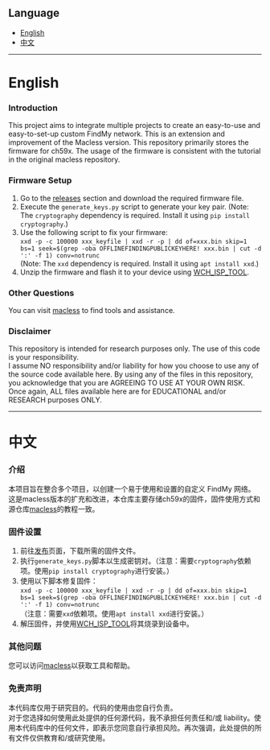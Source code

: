## Language

- [English](#english)
- [中文](#中文)

---

# English
### Introduction
This project aims to integrate multiple projects to create an easy-to-use and easy-to-set-up custom FindMy network. This is an extension and improvement of the Macless version. This repository primarily stores the firmware for ch59x. The usage of the firmware is consistent with the tutorial in the original macless repository.
### Firmware Setup
1. Go to the [releases](https://github.com/5Breeze/heystack-ch59x/releases ) section and download the required firmware file.
2. Execute the `generate_keys.py` script to generate your key pair. (Note: The `cryptography` dependency is required. Install it using `pip install cryptography`.)
3. Use the following script to fix your firmware:  
   `xxd -p -c 100000 xxx_keyfile | xxd -r -p | dd of=xxx.bin skip=1 bs=1 seek=$(grep -oba OFFLINEFINDINGPUBLICKEYHERE! xxx.bin | cut -d ':' -f 1) conv=notrunc`  
   (Note: The `xxd` dependency is required. Install it using `apt install xxd`.)
4. Unzip the firmware and flash it to your device using [WCH_ISP_TOOL](https://www.wch.cn/download/WCHISPTool_Setup_exe.html ).

### Other Questions
You can visit [macless](https://github.com/dchristl/macless-haystack ) to find tools and assistance.

### Disclaimer
This repository is intended for research purposes only. The use of this code is your responsibility.  
I assume NO responsibility and/or liability for how you choose to use any of the source code available here. By using any of the files in this repository, you acknowledge that you are AGREEING TO USE AT YOUR OWN RISK. Once again, ALL files available here are for EDUCATIONAL and/or RESEARCH purposes ONLY.


---

# 中文
### 介绍
本项目旨在整合多个项目，以创建一个易于使用和设置的自定义 FindMy 网络。这是macless版本的扩充和改进，本仓库主要存储ch59x的固件，固件使用方式和源仓库[macless](https://github.com/dchristl/macless-haystack )的教程一致。

### 固件设置
1. 前往[发布](https://github.com/5Breeze/heystack-ch59x/releases )页面，下载所需的固件文件。
2. 执行`generate_keys.py`脚本以生成密钥对。（注意：需要`cryptography`依赖项。使用`pip install cryptography`进行安装。）
3. 使用以下脚本修复固件：  
   `xxd -p -c 100000 xxx_keyfile | xxd -r -p | dd of=xxx.bin skip=1 bs=1 seek=$(grep -oba OFFLINEFINDINGPUBLICKEYHERE! xxx.bin | cut -d ':' -f 1) conv=notrunc`  
   （注意：需要`xxd`依赖项。使用`apt install xxd`进行安装。）
4. 解压固件，并使用[WCH_ISP_TOOL](https://www.wch.cn/download/WCHISPTool_Setup_exe.html )将其烧录到设备中。

### 其他问题
您可以访问[macless](https://github.com/dchristl/macless-haystack )以获取工具和帮助。

### 免责声明
本代码库仅用于研究目的。代码的使用由您自行负责。  
对于您选择如何使用此处提供的任何源代码，我不承担任何责任和/或 liability。使用本代码库中的任何文件，即表示您同意自行承担风险。再次强调，此处提供的所有文件仅供教育和/或研究使用。
